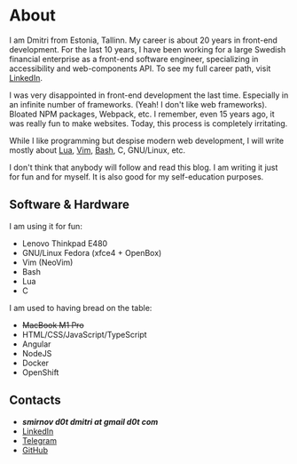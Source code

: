 # About

I am Dmitri from Estonia, Tallinn. My career is about 20 years in front-end development. For the last 10 years, I have been working for
a large Swedish
financial enterprise as a front-end software engineer, specializing
in accessibility and web-components API. To see my full career path, visit
[LinkedIn](https://www.linkedin.com/in/dmitri-smirnov-6424b7b9/).

I was very disappointed in front-end development the last time. Especially
in an infinite number of frameworks. (Yeah! I don't like web frameworks).
Bloated NPM packages, Webpack, etc. I remember, even 15 years ago,
it was really fun to make websites. Today, this process is completely
irritating.

While I like programming but despise modern web development, I will write mostly about [Lua](http://lua.org),
[Vim](https://www.vim.org/), [Bash](https://www.gnu.org/software/bash/),
C, GNU/Linux, etc.

I don't think that anybody will follow and read this blog.
I am writing it just for fun and for myself. It is also good for my
self-education purposes.

## Software &amp; Hardware

I am using it for fun:

- Lenovo Thinkpad E480
- GNU/Linux Fedora (xfce4 + OpenBox)
- Vim (NeoVim)
- Bash
- Lua
- C

I am used to having bread on the table:

- ~~MacBook M1 Pro~~
- HTML/CSS/JavaScript/TypeScript
- Angular
- NodeJS
- Docker
- OpenShift

## Contacts

- ***smirnov d0t dmitri at gmail d0t com***
- [LinkedIn](https://www.linkedin.com/in/dmitri-smirnov-6424b7b9/)
- [Telegram](https://t.me/Xdknight)
- [GitHub](https://github.com/dknight)
